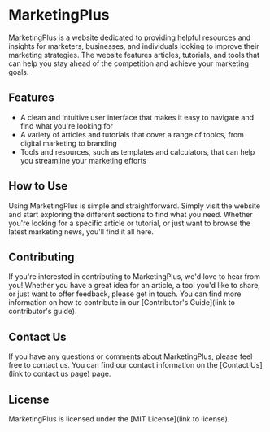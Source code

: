 # MarketingPlus

MarketingPlus is a website dedicated to providing helpful resources and insights for marketers, businesses, and individuals looking to improve their marketing strategies. The website features articles, tutorials, and tools that can help you stay ahead of the competition and achieve your marketing goals.

## Features

- A clean and intuitive user interface that makes it easy to navigate and find what you're looking for
- A variety of articles and tutorials that cover a range of topics, from digital marketing to branding
- Tools and resources, such as templates and calculators, that can help you streamline your marketing efforts

## How to Use

Using MarketingPlus is simple and straightforward. Simply visit the website and start exploring the different sections to find what you need. Whether you're looking for a specific article or tutorial, or just want to browse the latest marketing news, you'll find it all here.

## Contributing

If you're interested in contributing to MarketingPlus, we'd love to hear from you! Whether you have a great idea for an article, a tool you'd like to share, or just want to offer feedback, please get in touch. You can find more information on how to contribute in our [Contributor's Guide](link to contributor's guide).

## Contact Us

If you have any questions or comments about MarketingPlus, please feel free to contact us. You can find our contact information on the [Contact Us](link to contact us page) page.

## License

MarketingPlus is licensed under the [MIT License](link to license).
